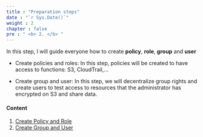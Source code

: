 ```yaml
---
title : "Preparation steps"
date : "`r Sys.Date()`"
weight : 2
chapter : false
pre : " <b> 2. </b> "
---
```


In this step, I will guide everyone how to create **policy**, **role**, **group** and **user**

- Create policies and roles: In this step, policies will be created to have access to functions: S3, CloudTrail,...

- Create group and user: In this step, we will decentralize group rights and create users to test access to resources that the administrator has encrypted on S3 and share data.

#### Content
1. [Create Policy and Role](2.1-create-role)
2. [Create Group and User](2.2-create-usergroup)
